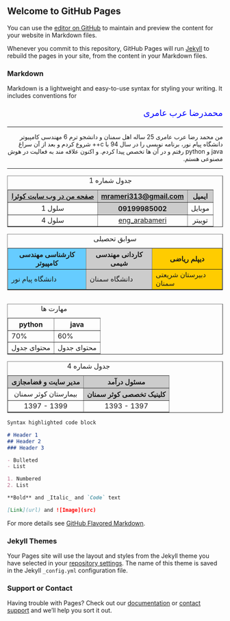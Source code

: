 ## Welcome to GitHub Pages

You can use the [editor on GitHub](https://github.com/mohammadrezaarabameri/resume/edit/gh-pages/index.md) to maintain and preview the content for your website in Markdown files.

Whenever you commit to this repository, GitHub Pages will run [Jekyll](https://jekyllrb.com/) to rebuild the pages in your site, from the content in your Markdown files.

### Markdown

Markdown is a lightweight and easy-to-use syntax for styling your writing. It includes conventions for

<p  dir="rtl" align="right" style="color:  blue; font-family: tahoma; font-size: 20px;">محمدرضا عرب عامری</p>
<hr/>
 <p  dir="rtl" align="right" font-family: tahoma; font-size: 10px;">من محمد رضا عرب عامری 25 ساله اهل سمنان و دانشجو ترم 6 مهندسی کامپیوتر دانشگاه پیام نور، برنامه نویسی را در سال 94 با c++  شروع کردم و بعد از آن سراغ java و python رفتم و در آن ها تخصص پیدا کردم. و اکنون علاقه مند به فعالیت در هوش مصنوعی هستم.</p>
 <hr/>
 
 <link rel="shortcut icon" href="http://mail.com/favicon.ico" title="mail" />
 
 <table width="400" border="1" cellspacing="2" cellpadding="2" style="text-align:center;" align="center">
<caption>
جدول شماره 1
</caption>
<tr>
<th bgcolor="#CCCCCC"><a href="https://quera.ir/profile/mrameri313">صفحه من در وب سایت کوئرا</a></th>
<th bgcolor="#CCCCCC"><a href="https://mrameri313@gmail.com">mrameri313@gmail.com</a></th>
<th bgcolor="#CCCCCC">ایمیل</th>
</tr>
<tr>
<td>سلول 1</td>
<th bgcolor="#CCCCCC">09199985002</th>
<td>موبایل</td>
</tr>
<tr>
<td>سلول 4</td>
<td><a href="https://twitter.com/eng_arabameri">eng_arabameri</a></td>
<td>توییتر</td>
</tr>
</table>


<table border="1">
<caption>
سوابق تحصیلی
</caption>
<colgroup style="background-color:#6CF"></colgroup>
<colgroup style="background-color:#CCC"></colgroup>
<colgroup style="background-color:#FC0;"></colgroup>
<tr>
<th>کارشناسی مهندسی کامپیوتر</th>
<th>کاردانی مهندسی شیمی</th>
<th>دیپلم ریاضی</th>
</tr>
<tr>
<td>دانشگاه پیام نور</td>
<td>دانشگاه سمنان</td>
<td>دبیرستان شریعتی سمنان</td>
</tr>
</table>

<table border="1" align="left">
<caption>
مهارت ها
</caption>
<tr>
<th>python</th>
<th>java</th>
</tr>
<tr>
<td>70%</td>
<td>60%</td>
</tr>
<tr>
<td>محتوای جدول</td>
<td>محتوای جدول</td>
</tr>
</table>

<table width="400" border="1" cellspacing="2" cellpadding="2" style="text-align:center;" align="center">
<caption>
جدول شماره 4
</caption>

<tr>
<th bgcolor="#CCCCCC">مدیر سایت و فضامجازی</th>
<th bgcolor="#CCCCCC">مسئول درآمد</th>
</tr>
<tr>
<td>بیمارستان کوثر سمنان</td>
<th bgcolor="#CCCCCC">کلینیک تخصصی کوثر سمنان</th>
</tr>
<tr>
<td>1397 - 1399</td>
<td>1393 - 1397</td>
</tr>
</table>

```markdown
Syntax highlighted code block

# Header 1
## Header 2
### Header 3

- Bulleted
- List

1. Numbered
2. List

**Bold** and _Italic_ and `Code` text

[Link](url) and ![Image](src)
```

For more details see [GitHub Flavored Markdown](https://guides.github.com/features/mastering-markdown/).

### Jekyll Themes

Your Pages site will use the layout and styles from the Jekyll theme you have selected in your [repository settings](https://github.com/mohammadrezaarabameri/resume/settings). The name of this theme is saved in the Jekyll `_config.yml` configuration file.

### Support or Contact

Having trouble with Pages? Check out our [documentation](https://docs.github.com/categories/github-pages-basics/) or [contact support](https://github.com/contact) and we’ll help you sort it out.
